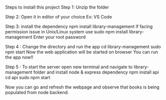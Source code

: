 Steps to install this project
Step 1: Unzip the folder

Step 2: Open it in editor of your choice Ex: VS Code

Step 3: install the dependency
        npm install library-management
    If facing permission issue in Unix/Linux system use
        sudo npm install library-management
    Enter your root password
    
Step 4 : Change the directory and run the app
         cd library-management
         sudo npm start
    Now the web application will be started on browser
    You can run the app now!!
    
Step 5 : To start the server open new terminal and navigate to library-management folder and install node & express                 dependency
         npm install api
         cd api
         sudo npm start
         
Now you can go and refresh the webpage and observe that books is being populated from node backend.         

                  

